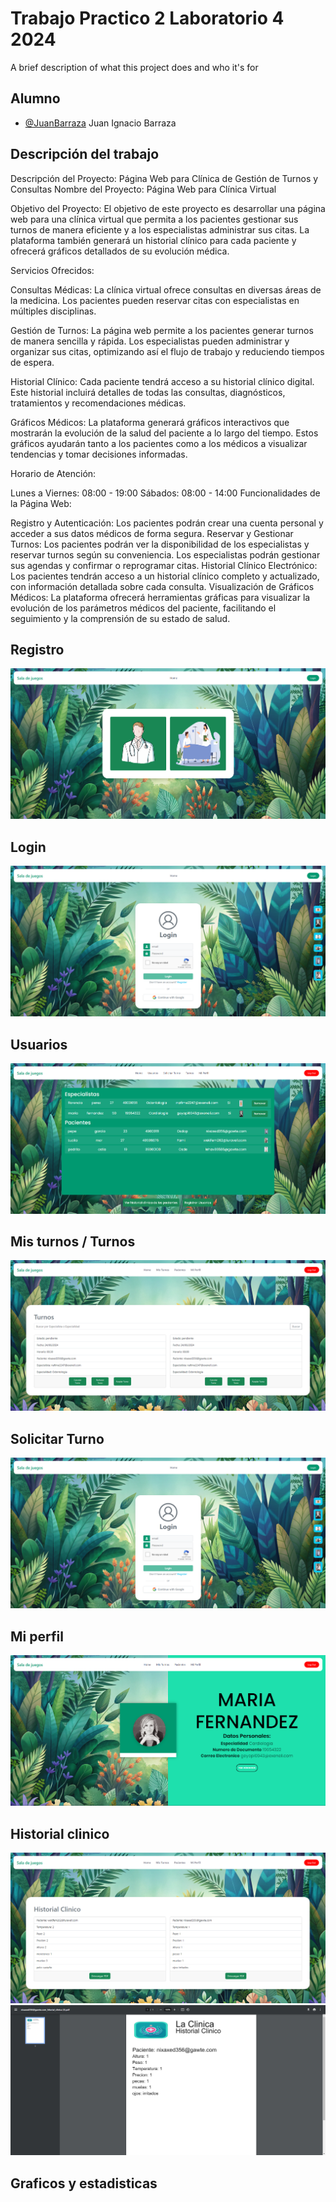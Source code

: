 
# Trabajo Practico 2 Laboratorio 4 2024

A brief description of what this project does and who it's for


## Alumno
- [@JuanBarraza](https://www.github.com/juanbarraza78)
Juan Ignacio Barraza
## Descripción del trabajo 
Descripción del Proyecto: Página Web para Clínica de Gestión de Turnos y Consultas
Nombre del Proyecto: Página Web para Clínica Virtual

Objetivo del Proyecto:
El objetivo de este proyecto es desarrollar una página web para una clínica virtual que permita a los pacientes gestionar sus turnos de manera eficiente y a los especialistas administrar sus citas. La plataforma también generará un historial clínico para cada paciente y ofrecerá gráficos detallados de su evolución médica.

Servicios Ofrecidos:

Consultas Médicas:
La clínica virtual ofrece consultas en diversas áreas de la medicina. Los pacientes pueden reservar citas con especialistas en múltiples disciplinas.

Gestión de Turnos:
La página web permite a los pacientes generar turnos de manera sencilla y rápida. Los especialistas pueden administrar y organizar sus citas, optimizando así el flujo de trabajo y reduciendo tiempos de espera.

Historial Clínico:
Cada paciente tendrá acceso a su historial clínico digital. Este historial incluirá detalles de todas las consultas, diagnósticos, tratamientos y recomendaciones médicas.

Gráficos Médicos:
La plataforma generará gráficos interactivos que mostrarán la evolución de la salud del paciente a lo largo del tiempo. Estos gráficos ayudarán tanto a los pacientes como a los médicos a visualizar tendencias y tomar decisiones informadas.

Horario de Atención:

Lunes a Viernes: 08:00 - 19:00
Sábados: 08:00 - 14:00
Funcionalidades de la Página Web:

Registro y Autenticación: Los pacientes podrán crear una cuenta personal y acceder a sus datos médicos de forma segura.
Reservar y Gestionar Turnos: Los pacientes podrán ver la disponibilidad de los especialistas y reservar turnos según su conveniencia. Los especialistas podrán gestionar sus agendas y confirmar o reprogramar citas.
Historial Clínico Electrónico: Los pacientes tendrán acceso a un historial clínico completo y actualizado, con información detallada sobre cada consulta.
Visualización de Gráficos Médicos: La plataforma ofrecerá herramientas gráficas para visualizar la evolución de los parámetros médicos del paciente, facilitando el seguimiento y la comprensión de su estado de salud.

## Registro
<img src="https://github.com/juanbarraza78/spLabo4/blob/main/src/imgGitHub/registro.png" alt="Login" />

## Login
<img src="https://github.com/juanbarraza78/spLabo4/blob/main/src/imgGitHub/Login.png" alt="Login" />

## Usuarios
<img src="https://github.com/juanbarraza78/spLabo4/blob/main/src/imgGitHub/usuarios.png" alt="Login" />

## Mis turnos / Turnos
<img src="https://github.com/juanbarraza78/spLabo4/blob/main/src/imgGitHub/mis_turnos.png" alt="Login" />

## Solicitar Turno
<img src="https://github.com/juanbarraza78/spLabo4/blob/main/src/imgGitHub/Login.png" alt="Login" />

## Mi perfil
<img src="https://github.com/juanbarraza78/spLabo4/blob/main/src/imgGitHub/mi_perfil.png" alt="Login" />

## Historial clinico
<img src="https://github.com/juanbarraza78/spLabo4/blob/main/src/imgGitHub/historial_medico.png" alt="Login" />
<img src="https://github.com/juanbarraza78/spLabo4/blob/main/src/imgGitHub/historial_medico_2.png" alt="Login" />

## Graficos y estadisticas




